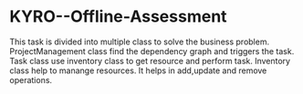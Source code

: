 # KYRO--Offline-Assessment
This task is divided into multiple class to solve the business problem.
ProjectManagement class find the dependency graph and triggers the task.
Task class use inventory class to get resource and perform task.
Inventory class help to manange resources. It helps in add,update and remove operations.
